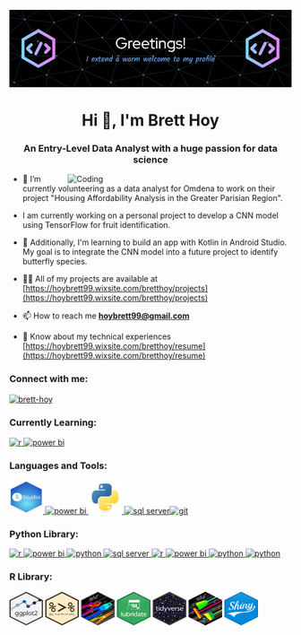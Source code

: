 ![MasterHead](https://github.com/AnalysisWithBrett/AnalysisWithBrett/blob/main/github-header-image.png?raw=true)
<h1 align="center">Hi 👋, I'm Brett Hoy</h1>
<h3 align="center">An Entry-Level Data Analyst with a huge passion for data science</h3>
<img align="right" alt="Coding" width="400" src="https://www.echelonedge.com/wp-content/themes/echelon/assets/img/echelon-data-quipo.gif">

- 🔭 I’m currently volunteering as a data analyst for Omdena to work on their project "Housing Affordability Analysis in the Greater Parisian Region".
  
- I am currently working on a personal project to develop a CNN model using TensorFlow for fruit identification.

- 🌱 Additionally, I'm learning to build an app with Kotlin in Android Studio. My goal is to integrate the CNN model into a future project to identify butterfly species.

- 👨‍💻 All of my projects are available at [https://hoybrett99.wixsite.com/bretthoy/projects](https://hoybrett99.wixsite.com/bretthoy/projects)

- 📫 How to reach me **hoybrett99@gmail.com**

- 📄 Know about my technical experiences [https://hoybrett99.wixsite.com/bretthoy/resume](https://hoybrett99.wixsite.com/bretthoy/resume)

<h3 align="left">Connect with me:</h3>
<p align="left">
<a href="https://linkedin.com/in/brett-hoy" target="blank"><img align="center" src="https://raw.githubusercontent.com/rahuldkjain/github-profile-readme-generator/master/src/images/icons/Social/linked-in-alt.svg" alt="brett-hoy" height="30" width="40" /></a>
</p>

<h3 align="left">Currently Learning:</h3>
<p align="left"> <a href="https://kotlinlang.org/" target="_blank" rel="noreferrer"> <img src="https://www.svgrepo.com/show/373728/kotlin.svg" alt="r" width="60" height="60"/> </a> <a href="https://developer.android.com/studio?gad_source=1&gclid=Cj0KCQjwt4a2BhD6ARIsALgH7DoZyYk5Pzrj0FIE-aM0B0_Gv4jj1jnklnpMWxIQSB8RWGpZTJMtuDEaAjbLEALw_wcB&gclsrc=aw.ds" target="_blank" rel="noreferrer"> <img src="https://uxwing.com/wp-content/themes/uxwing/download/brands-and-social-media/android-studio-icon.png" alt="power bi" width="60" height="60"/> </a> </p>


<h3 align="left">Languages and Tools:</h3>
<p align="left"> <a href="https://www.r-project.org/" target="_blank" rel="noreferrer"> <img src="https://raw.githubusercontent.com/rstudio/hex-stickers/58f99f98e45440afc146c34ca871ed7c1fb14c34/SVG/RStudio.svg" alt="r" width="60" height="60"/> </a> <a href="https://www.microsoft.com/en-gb/power-platform/products/power-bi/" target="_blank" rel="noreferrer"> <img src="https://github.com/microsoft/PowerBI-Icons/blob/main/SVG/Power-BI.svg" alt="power bi" width="60" height="60"/> </a> <a href="https://www.python.org" target="_blank" rel="noreferrer"> <img src="https://raw.githubusercontent.com/devicons/devicon/master/icons/python/python-original.svg" alt="python" width="60" height="60"/> </a> <a href="https://www.microsoft.com/en-gb/sql-server/sql-server-downloads" target="_blank" rel="noreferrer"> <img src="https://www.svgrepo.com/show/331760/sql-database-generic.svg" alt="sql server" width="60" height="60"/><img src="https://www.vectorlogo.zone/logos/git-scm/git-scm-icon.svg" alt="git" width="60" height="60"/> </a> </p>

<h3 align="left">Python Library:</h3>
<p align="left"> <a href="https://pandas.pydata.org/" target="_blank" rel="noreferrer"> <img src="https://cdn.worldvectorlogo.com/logos/pandas.svg" alt="r" width="60" height="60"/> </a> <a href="https://numpy.org/" target="_blank" rel="noreferrer"> <img src="https://cdn.worldvectorlogo.com/logos/numpy-1.svg" alt="power bi" width="60" height="60"/> </a> <a href="https://matplotlib.org/" target="_blank" rel="noreferrer"> <img src="https://upload.wikimedia.org/wikipedia/commons/thumb/0/01/Created_with_Matplotlib-logo.svg/2048px-Created_with_Matplotlib-logo.svg.png" alt="python" width="60" height="60"/> </a> <a href="https://seaborn.pydata.org/" target="_blank" rel="noreferrer"> <img src="https://cdn.worldvectorlogo.com/logos/seaborn-1.svg" alt="sql server" width="60" height="60"/> </a> <a href="https://scikit-learn.org/stable/" target="_blank" rel="noreferrer"> <img src="https://www.dataia.eu/sites/default/files/2019-01/Scikit_learn_logo_950x440.png" alt="r" width="129" height="60"/> </a> <a href="https://www.tensorflow.org/learn" target="_blank" rel="noreferrer"> <img src="https://uxwing.com/wp-content/themes/uxwing/download/brands-and-social-media/google-tensorflow-icon.png" alt="power bi" width="60" height="60"/> </a> <a href="https://selenium-python.readthedocs.io/" target="_blank" rel="noreferrer"> <img src="https://www.svgrepo.com/show/354321/selenium.svg" alt="python" width="60" height="60"/> </a> <a href="https://streamlit.io/" target="_blank" rel="noreferrer"> <img src="https://seeklogo.com/images/S/streamlit-logo-1A3B208AE4-seeklogo.com.png" alt="python" width="110" height="60"/> </a> </p>


<h3 align="left">R Library:</h3>
<p align="left"> <a  target="_blank" rel="noreferrer"> <img src="https://github.com/rstudio/hex-stickers/blob/main/SVG/ggplot2.svg" alt="r" width="60" height="60"/> </a> <a target="_blank" rel="noreferrer"> <img src="https://github.com/rstudio/hex-stickers/blob/main/SVG/pipe.svg" alt="power bi" width="60" height="60"/> </a> <a target="_blank" rel="noreferrer"> <img src="https://raw.githubusercontent.com/rstudio/hex-stickers/58f99f98e45440afc146c34ca871ed7c1fb14c34/SVG/dplyr.svg" alt="power bi" width="60" height="60"/> </a> <a target="_blank" rel="noreferrer"> <img src="https://raw.githubusercontent.com/rstudio/hex-stickers/58f99f98e45440afc146c34ca871ed7c1fb14c34/SVG/lubridate.svg" alt="power bi" width="60" height="60"/> </a><a target="_blank" rel="noreferrer"> <img src="https://github.com/rstudio/hex-stickers/blob/main/SVG/tidyverse.svg" alt="python" width="60" height="60"/> </a> <a target="_blank" rel="noreferrer"> <img src="https://github.com/rstudio/hex-stickers/blob/main/SVG/tidyr.svg" alt="sql server" width="60" height="60"/> </a> <a target="_blank" rel="noreferrer"> <img src="https://github.com/rstudio/hex-stickers/blob/main/SVG/shiny.svg" alt="power bi" width="60" height="60"/> </a> </p>
